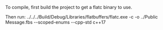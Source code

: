 To compile, first build the project to get a flatc binary to use.

Then run:
../../../Build/Debug/Libraries/flatbuffers/flatc.exe -c -o ../Public Message.fbs --scoped-enums --cpp-std c++17

